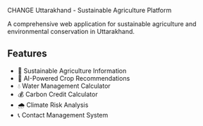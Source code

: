  CHANGE Uttarakhand - Sustainable Agriculture Platform

A comprehensive web application for sustainable agriculture and environmental conservation in Uttarakhand.

## Features
- 🌱 Sustainable Agriculture Information
- 🤖 AI-Powered Crop Recommendations  
- 💧 Water Management Calculator
- 💰 Carbon Credit Calculator
- 🌧️ Climate Risk Analysis
- 📞 Contact Management System

